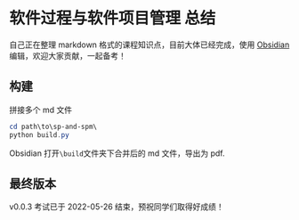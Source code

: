 # 软件过程与软件项目管理 总结

自己正在整理 markdown 格式的课程知识点，目前大体已经完成，使用 [Obsidian](https://obsidian.md/) 编辑，欢迎大家贡献，一起备考！

## 构建
拼接多个 md 文件
```powershell
cd path\to\sp-and-spm\
python build.py
```
Obsidian 打开`\build`文件夹下合并后的 md 文件，导出为 pdf.

## 最终版本
v0.0.3
考试已于 2022-05-26 结束，预祝同学们取得好成绩！
